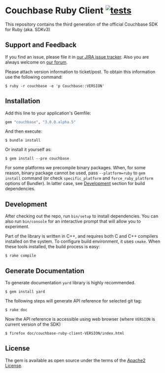 # Couchbase Ruby Client [![tests](https://github.com/couchbase/couchbase-ruby-client/workflows/tests/badge.svg)](https://github.com/couchbase/couchbase-ruby-client/actions?query=workflow%3Atests)

This repository contains the third generation of the official Couchbase SDK for Ruby (aka. SDKv3)

## Support and Feedback

If you find an issue, please file it in [our JIRA issue tracker](http://couchbase.com/issues/browse/RCBC).
Also you are always welcome on [our forum](https://forums.couchbase.com/c/ruby-sdk).

Please attach version information to ticket/post. To obtain this information use the following command:

    $ ruby -r couchbase -e 'p Couchbase::VERSION'

## Installation

Add this line to your application's Gemfile:

```ruby
gem "couchbase", "3.0.0.alpha.5"
```

And then execute:

    $ bundle install

Or install it yourself as:

    $ gem install --pre couchbase

For some platforms we precompile binary packages. When, for some reason, binary package cannot be used, pass
`--platform=ruby` to `gem install` command (or check `specific_platform` and `force_ruby_platform` options of Bundler).
In latter case, see [Development](#development) section for build dependencies.

## Development

After checking out the repo, run `bin/setup` to install dependencies. You can also run `bin/console` for an interactive
prompt that will allow you to experiment.

Part of the library is written in C++, and requires both C and C++ compilers installed on the system. To configure build
environment, it uses `cmake`. When these tools installed, the build process is easy:

    $ rake compile

## Generate Documentation

To generate documentation `yard` library is highly recommended.

    $ gem install yard

The following steps will generate API reference for selected git tag:

    $ rake doc

Now the API reference is accessible using web browser (where `VERSION` is current version of the SDK)

    $ firefox doc/couchbase-ruby-client-VERSION/index.html

## License

The gem is available as open source under the terms of the [Apache2 License](https://opensource.org/licenses/Apache-2.0).

